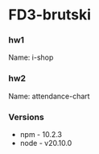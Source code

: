 # FD3-brutski

### hw1
Name: i-shop

### hw2
Name: attendance-chart

### Versions
* npm - 10.2.3
* node - v20.10.0